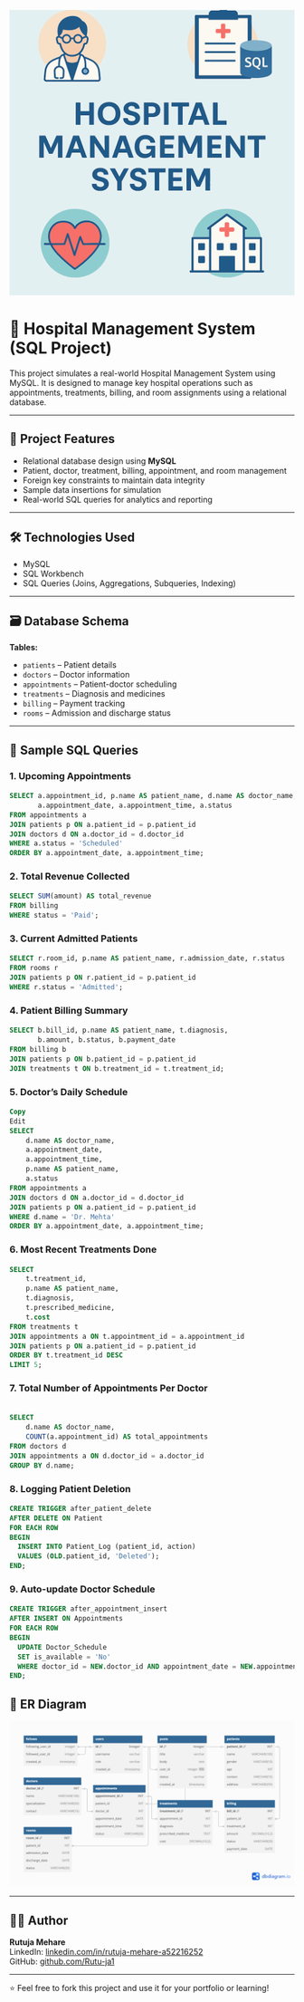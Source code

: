 ![Hospital Management System](./Cover.png)

# 🏥 Hospital Management System (SQL Project)

This project simulates a real-world Hospital Management System using MySQL. It is designed to manage key hospital operations such as appointments, treatments, billing, and room assignments using a relational database.

---

## 📌 Project Features

- Relational database design using **MySQL**
- Patient, doctor, treatment, billing, appointment, and room management
- Foreign key constraints to maintain data integrity
- Sample data insertions for simulation
- Real-world SQL queries for analytics and reporting

---

## 🛠 Technologies Used

- MySQL
- SQL Workbench
- SQL Queries (Joins, Aggregations, Subqueries, Indexing)

---

## 🗃 Database Schema

**Tables:**
- `patients` – Patient details
- `doctors` – Doctor information
- `appointments` – Patient-doctor scheduling
- `treatments` – Diagnosis and medicines
- `billing` – Payment tracking
- `rooms` – Admission and discharge status

---

## 🔢 Sample SQL Queries

### 1. Upcoming Appointments
```sql
SELECT a.appointment_id, p.name AS patient_name, d.name AS doctor_name,
       a.appointment_date, a.appointment_time, a.status
FROM appointments a
JOIN patients p ON a.patient_id = p.patient_id
JOIN doctors d ON a.doctor_id = d.doctor_id
WHERE a.status = 'Scheduled'
ORDER BY a.appointment_date, a.appointment_time;
```

### 2. Total Revenue Collected
```sql
SELECT SUM(amount) AS total_revenue
FROM billing
WHERE status = 'Paid';
```

### 3. Current Admitted Patients
```sql
SELECT r.room_id, p.name AS patient_name, r.admission_date, r.status
FROM rooms r
JOIN patients p ON r.patient_id = p.patient_id
WHERE r.status = 'Admitted';
```

### 4. Patient Billing Summary
```sql
SELECT b.bill_id, p.name AS patient_name, t.diagnosis,
       b.amount, b.status, b.payment_date
FROM billing b
JOIN patients p ON b.patient_id = p.patient_id
JOIN treatments t ON b.treatment_id = t.treatment_id;
```
### 5. Doctor’s Daily Schedule
```sql
Copy
Edit
SELECT 
    d.name AS doctor_name,
    a.appointment_date,
    a.appointment_time,
    p.name AS patient_name,
    a.status
FROM appointments a
JOIN doctors d ON a.doctor_id = d.doctor_id
JOIN patients p ON a.patient_id = p.patient_id
WHERE d.name = 'Dr. Mehta'
ORDER BY a.appointment_date, a.appointment_time;
```
 ### 6. Most Recent Treatments Done
```sql
SELECT 
    t.treatment_id,
    p.name AS patient_name,
    t.diagnosis,
    t.prescribed_medicine,
    t.cost
FROM treatments t
JOIN appointments a ON t.appointment_id = a.appointment_id
JOIN patients p ON a.patient_id = p.patient_id
ORDER BY t.treatment_id DESC
LIMIT 5;
```
### 7. Total Number of Appointments Per Doctor
```sql

SELECT 
    d.name AS doctor_name,
    COUNT(a.appointment_id) AS total_appointments
FROM doctors d
JOIN appointments a ON d.doctor_id = a.doctor_id
GROUP BY d.name;
```
### 8. Logging Patient Deletion
```sql
CREATE TRIGGER after_patient_delete
AFTER DELETE ON Patient
FOR EACH ROW
BEGIN
  INSERT INTO Patient_Log (patient_id, action)
  VALUES (OLD.patient_id, 'Deleted');
END;
```
### 9. Auto-update Doctor Schedule
```sql
CREATE TRIGGER after_appointment_insert
AFTER INSERT ON Appointments
FOR EACH ROW
BEGIN
  UPDATE Doctor_Schedule
  SET is_available = 'No'
  WHERE doctor_id = NEW.doctor_id AND appointment_date = NEW.appointment_date;
END;
```
## 🧩 ER Diagram

![ER Diagram](./ER.png)


---

## 🙋‍♀️ Author

**Rutuja Mehare**  
LinkedIn: [linkedin.com/in/rutuja-mehare-a52216252](https://linkedin.com/in/rutuja-mehare-a52216252)  
GitHub: [github.com/Rutu-ja1](https://github.com/Rutu-ja1)

---

⭐ Feel free to fork this project and use it for your portfolio or learning!

